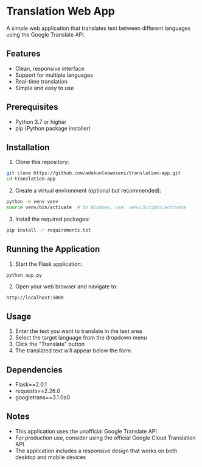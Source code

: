 # Translation Web App

A simple web application that translates text between different languages using the Google Translate API.

## Features

- Clean, responsive interface
- Support for multiple languages
- Real-time translation
- Simple and easy to use

## Prerequisites

- Python 3.7 or higher
- pip (Python package installer)

## Installation

1. Clone this repository:
```bash
git clone https://github.com/adekunleowoseni/translation-app.git
cd translation-app
```

2. Create a virtual environment (optional but recommended):
```bash
python -m venv venv
source venv/bin/activate  # On Windows, use: venv\Scripts\activate
```

3. Install the required packages:
```bash
pip install -r requirements.txt
```

## Running the Application

1. Start the Flask application:
```bash
python app.py
```

2. Open your web browser and navigate to:
```
http://localhost:5000
```

## Usage

1. Enter the text you want to translate in the text area
2. Select the target language from the dropdown menu
3. Click the "Translate" button
4. The translated text will appear below the form

## Dependencies

- Flask==2.0.1
- requests==2.26.0
- googletrans==3.1.0a0

## Notes

- This application uses the unofficial Google Translate API
- For production use, consider using the official Google Cloud Translation API
- The application includes a responsive design that works on both desktop and mobile devices